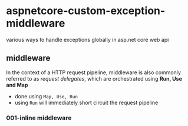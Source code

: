 # aspnetcore-custom-exception-middleware
various ways to handle exceptions globally in asp.net core web api 

## middleware
In the context of a HTTP request pipeline, middleware is also commonly referred to as _request delegates_, which are orchestrated using __Run, Use and Map__
* done using <code>Map, Use, Run</code>
* using <code>Run</code> will immediately short circuit the request pipeline

### 001-inline middleware
